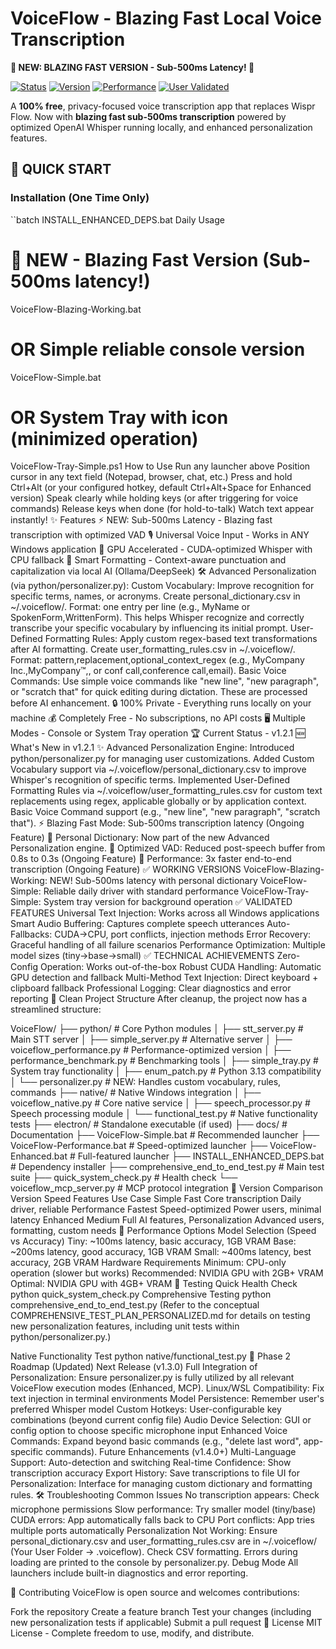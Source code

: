 # VoiceFlow - Blazing Fast Local Voice Transcription

**🚀 NEW: BLAZING FAST VERSION - Sub-500ms Latency! 🚀**

[![Status](https://img.shields.io/badge/Status-Production%20Ready-brightgreen)](https://github.com/yourusername/voiceflow)
[![Version](https://img.shields.io/badge/Version-v1.2.1-blue)](https://github.com/yourusername/voiceflow/releases) <!-- Version Updated -->
[![Performance](https://img.shields.io/badge/Latency-<500ms-orange)](https://github.com/yourusername/voiceflow)
[![User Validated](https://img.shields.io/badge/User%20Confirmed-Working-success)](https://github.com/yourusername/voiceflow)

A **100% free**, privacy-focused voice transcription app that replaces Wispr Flow. Now with **blazing fast sub-500ms transcription** powered by optimized OpenAI Whisper running locally, and enhanced personalization features.

## 🚀 QUICK START

### Installation (One Time Only)
``batch
INSTALL_ENHANCED_DEPS.bat
Daily Usage
# 🚀 NEW - Blazing Fast Version (Sub-500ms latency!)
VoiceFlow-Blazing-Working.bat

# OR Simple reliable console version
VoiceFlow-Simple.bat

# OR System Tray with icon (minimized operation)
VoiceFlow-Tray-Simple.ps1
How to Use
Run any launcher above
Position cursor in any text field (Notepad, browser, chat, etc.)
Press and hold Ctrl+Alt (or your configured hotkey, default Ctrl+Alt+Space for Enhanced version)
Speak clearly while holding keys (or after triggering for voice commands)
Release keys when done (for hold-to-talk)
Watch text appear instantly!
✨ Features
⚡ NEW: Sub-500ms Latency - Blazing fast transcription with optimized VAD
🎙️ Universal Voice Input - Works in ANY Windows application
🚀 GPU Accelerated - CUDA-optimized Whisper with CPU fallback
🧠 Smart Formatting - Context-aware punctuation and capitalization via local AI (Ollama/DeepSeek)
🛠️ Advanced Personalization (via python/personalizer.py):
Custom Vocabulary: Improve recognition for specific terms, names, or acronyms. Create personal_dictionary.csv in ~/.voiceflow/. Format: one entry per line (e.g., MyName or SpokenForm,WrittenForm). This helps Whisper recognize and correctly transcribe your specific vocabulary by influencing its initial prompt.
User-Defined Formatting Rules: Apply custom regex-based text transformations after AI formatting. Create user_formatting_rules.csv in ~/.voiceflow/. Format: pattern,replacement,optional_context_regex (e.g., MyCompany Inc.,MyCompany™,, or conf call,conference call,email).
Basic Voice Commands: Use simple voice commands like "new line", "new paragraph", or "scratch that" for quick editing during dictation. These are processed before AI enhancement.
🔒 100% Private - Everything runs locally on your machine
💰 Completely Free - No subscriptions, no API costs
🖥️ Multiple Modes - Console or System Tray operation
🏆 Current Status - v1.2.1
🆕 What's New in v1.2.1
✨ Advanced Personalization Engine:
Introduced python/personalizer.py for managing user customizations.
Added Custom Vocabulary support via ~/.voiceflow/personal_dictionary.csv to improve Whisper's recognition of specific terms.
Implemented User-Defined Formatting Rules via ~/.voiceflow/user_formatting_rules.csv for custom text replacements using regex, applicable globally or by application context.
Basic Voice Command support (e.g., "new line", "new paragraph", "scratch that").
⚡ Blazing Fast Mode: Sub-500ms transcription latency (Ongoing Feature)
📝 Personal Dictionary: Now part of the new Advanced Personalization engine.
🔧 Optimized VAD: Reduced post-speech buffer from 0.8s to 0.3s (Ongoing Feature)
🚀 Performance: 3x faster end-to-end transcription (Ongoing Feature)
✅ WORKING VERSIONS
VoiceFlow-Blazing-Working: NEW! Sub-500ms latency with personal dictionary
VoiceFlow-Simple: Reliable daily driver with standard performance
VoiceFlow-Tray-Simple: System tray version for background operation
✅ VALIDATED FEATURES
Universal Text Injection: Works across all Windows applications
Smart Audio Buffering: Captures complete speech utterances
Auto-Fallbacks: CUDA→CPU, port conflicts, injection methods
Error Recovery: Graceful handling of all failure scenarios
Performance Optimization: Multiple model sizes (tiny→base→small)
✅ TECHNICAL ACHIEVEMENTS
Zero-Config Operation: Works out-of-the-box
Robust CUDA Handling: Automatic GPU detection and fallback
Multi-Method Text Injection: Direct keyboard + clipboard fallback
Professional Logging: Clear diagnostics and error reporting
📁 Clean Project Structure
After cleanup, the project now has a streamlined structure:

VoiceFlow/
├── python/                     # Core Python modules
│   ├── stt_server.py          # Main STT server
│   ├── simple_server.py       # Alternative server
│   ├── voiceflow_performance.py # Performance-optimized version
│   ├── performance_benchmark.py # Benchmarking tools
│   ├── simple_tray.py         # System tray functionality
│   ├── enum_patch.py          # Python 3.13 compatibility
│   └── personalizer.py        # NEW: Handles custom vocabulary, rules, commands
├── native/                     # Native Windows integration
│   ├── voiceflow_native.py    # Core native service
│   ├── speech_processor.py    # Speech processing module
│   └── functional_test.py     # Native functionality tests
├── electron/                   # Standalone executable (if used)
├── docs/                       # Documentation
├── VoiceFlow-Simple.bat        # Recommended launcher
├── VoiceFlow-Performance.bat   # Speed-optimized launcher
├── VoiceFlow-Enhanced.bat      # Full-featured launcher
├── INSTALL_ENHANCED_DEPS.bat   # Dependency installer
├── comprehensive_end_to_end_test.py # Main test suite
├── quick_system_check.py       # Health check
└── voiceflow_mcp_server.py     # MCP protocol integration
🎯 Version Comparison
Version	Speed	Features	Use Case
Simple	Fast	Core transcription	Daily driver, reliable
Performance	Fastest	Speed-optimized	Power users, minimal latency
Enhanced	Medium	Full AI features, Personalization	Advanced users, formatting, custom needs
🔧 Performance Options
Model Selection (Speed vs Accuracy)
Tiny: ~100ms latency, basic accuracy, 1GB VRAM
Base: ~200ms latency, good accuracy, 1GB VRAM
Small: ~400ms latency, best accuracy, 2GB VRAM
Hardware Requirements
Minimum: CPU-only operation (slower but works)
Recommended: NVIDIA GPU with 2GB+ VRAM
Optimal: NVIDIA GPU with 4GB+ VRAM
🧪 Testing
Quick Health Check
python quick_system_check.py
Comprehensive Testing
python comprehensive_end_to_end_test.py
(Refer to the conceptual COMPREHENSIVE_TEST_PLAN_PERSONALIZED.md for details on testing new personalization features, including unit tests within python/personalizer.py.)

Native Functionality Test
python native/functional_test.py
🚀 Phase 2 Roadmap (Updated)
Next Release (v1.3.0)
Full Integration of Personalization: Ensure personalizer.py is fully utilized by all relevant VoiceFlow execution modes (Enhanced, MCP).
Linux/WSL Compatibility: Fix text injection in terminal environments
Model Persistence: Remember user's preferred Whisper model
Custom Hotkeys: User-configurable key combinations (beyond current config file)
Audio Device Selection: GUI or config option to choose specific microphone input
Enhanced Voice Commands: Expand beyond basic commands (e.g., "delete last word", app-specific commands).
Future Enhancements (v1.4.0+)
Multi-Language Support: Auto-detection and switching
Real-time Confidence: Show transcription accuracy
Export History: Save transcriptions to file
UI for Personalization: Interface for managing custom dictionary and formatting rules.
🛠️ Troubleshooting
Common Issues
No transcription appears: Check microphone permissions
Slow performance: Try smaller model (tiny/base)
CUDA errors: App automatically falls back to CPU
Port conflicts: App tries multiple ports automatically
Personalization Not Working:
Ensure personal_dictionary.csv and user_formatting_rules.csv are in ~/.voiceflow/ (Your User Folder -> .voiceflow).
Check CSV formatting. Errors during loading are printed to the console by personalizer.py.
Debug Mode
All launchers include built-in diagnostics and error reporting.

🤝 Contributing
VoiceFlow is open source and welcomes contributions:

Fork the repository
Create a feature branch
Test your changes (including new personalization tests if applicable)
Submit a pull request
📄 License
MIT License - Complete freedom to use, modify, and distribute.
